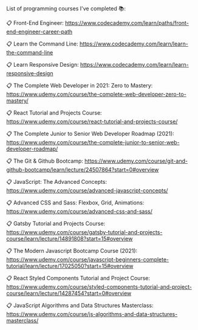 List of programming courses I've completed 📚:

📋 Front-End Engineer: https://www.codecademy.com/learn/paths/front-end-engineer-career-path

📋 Learn the Command Line: https://www.codecademy.com/learn/learn-the-command-line

📋 Learn Responsive Design: https://www.codecademy.com/learn/learn-responsive-design

📋 The Complete Web Developer in 2021: Zero to Mastery: https://www.udemy.com/course/the-complete-web-developer-zero-to-mastery/

📋 React Tutorial and Projects Course: https://www.udemy.com/course/react-tutorial-and-projects-course/

📋 The Complete Junior to Senior Web Developer Roadmap (2021): https://www.udemy.com/course/the-complete-junior-to-senior-web-developer-roadmap/

📋 The Git & Github Bootcamp: https://www.udemy.com/course/git-and-github-bootcamp/learn/lecture/24507864?start=0#overview

📋 JavaScript: The Advanced Concepts: https://www.udemy.com/course/advanced-javascript-concepts/

📋 Advanced CSS and Sass: Flexbox, Grid, Animations: https://www.udemy.com/course/advanced-css-and-sass/
 
📋 Gatsby Tutorial and Projects Course: https://www.udemy.com/course/gatsby-tutorial-and-projects-course/learn/lecture/14891808?start=15#overview

📋 The Modern Javascript Bootcamp Course (2021): https://www.udemy.com/course/javascript-beginners-complete-tutorial/learn/lecture/17025050?start=15#overview

📋 React Styled Components Tutorial and Project Course: https://www.udemy.com/course/styled-components-tutorial-and-project-course/learn/lecture/14287454?start=0#overview

📋 JavaScript Algorithms and Data Structures Masterclass: https://www.udemy.com/course/js-algorithms-and-data-structures-masterclass/
